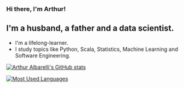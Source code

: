 ### Hi there, I'm Arthur!

## I'm a husband, a father and a data scientist.
- I'm a lifelong-learner.
- I study topics like Python, Scala, Statistics, Machine Learning and Software Engineering.

[![Arthur Albarelli's GitHub stats](https://github-readme-stats.vercel.app/api?username=arthuralbarelli)](https://github.com/anuraghazra/github-readme-stats)

[![Most Used Languages](https://github-readme-stats.vercel.app/api/top-langs/?username=arthuralbarelli&layout=compact)](https://github.com/anuraghazra/github-readme-stats)
